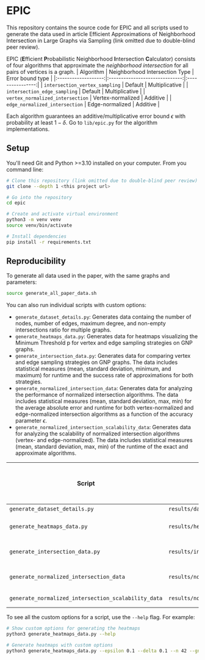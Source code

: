 
# EPIC

This repository contains the source code for EPIC and all scripts used to generate the data used in article Efficient Approximations of Neighborhood Intersection in Large Graphs via Sampling (link omitted due to double-blind peer review).

EPIC (**E**fficient **P**robabilistic Neighborhood **I**ntersection **C**alculator) consists of four algorithms that approximate the _neighborhood intersection_ for all pairs of vertices is a graph.
| Algorithm | Neighborhood Intersection Type | Error bound type |
|:-------------------:|:------------------------------:|:----------------:|
| `intersection_vertex_sampling` | Default | Multiplicative |
| `intersection_edge_sampling` | Default | Multiplicative |
| `vertex_normalized_intersection` | Vertex-normalized | Additive |
| `edge_normalized_intersection` | Edge-normalized | Additive |

Each algorithm guarantees an additive/multiplicative error bound $\epsilon$ with probability at least $1 - \delta$. Go to `lib/epic.py` for the algorithm implementations.

## Setup

You'll need Git and Python >=3.10 installed on your computer. From you command line:

```bash
# Clone this repository (link omitted due to double-blind peer review)
git clone --depth 1 <this project url>

# Go into the repository
cd epic

# Create and activate virtual environment
python3 -m venv venv
source venv/bin/activate

# Install dependencies
pip install -r requirements.txt
```

## Reproducibility

To generate all data used in the paper, with the same graphs and parameters:

```bash
source generate_all_paper_data.sh
```

You can also run individual scripts with custom options:

- `generate_dataset_details.py`: Generates data containg the number of nodes, number of edges, maximum degree, and non-empty intersections ratio for multiple graphs.
- `generate_heatmaps_data.py`: Generates data for heatmaps visualizing the Minimum Threshold p for vertex and edge sampling strategies on GNP graphs.
- `generate_intersection_data.py`: Generates data for comparing vertex and edge sampling strategies on GNP graphs.  The data includes statistical measures (mean, standard deviation, minimum, and maximum) for runtime and the success rate of approximations for both strategies.
- `generate_normalized_intersection_data`: Generates data for analyzing the performance of normalized intersection algorithms. The data includes statistical measures (mean, standard deviation, max, min) for the average absolute error and runtime for both vertex-normalized and edge-normalized intersection algorithms as a function of the accuracy parameter $\epsilon$.
- `generate_normalized_intersection_scalability_data`: Generates data for analyzing the scalability of normalized intersection algorithms (vertex- and edge-normalized). The data includes statistical measures (mean, standard deviation, max, min) of the runtime of the exact and approximate algorithms.

| Script                                              | Output                                                   | Where it is used in the paper |
|-----------------------------------------------------|----------------------------------------------------------|-------------------------------|
| `generate_dataset_details.py`                       | `results/dataset_details.csv`                            | Table 3                       |
| `generate_heatmaps_data.py`                         | `results/heat_map_*.csv`                                 | Figures 6 and 7               |
| `generate_intersection_data.py`                     | `results/intersection_data_*.csv`                        | Tables 1 and 2                |
| `generate_normalized_intersection_data`             | `results/normalized_intersection_data_*.csv`             | Figures 2, 3 and 4            |
| `generate_normalized_intersection_scalability_data` | `results/normalized_intersection_scalability_data_*.csv` | Figure 5                      |

To see all the custom options for a script, use the `--help` flag. For example:
```bash
# Show custom options for generating the heatmaps
python3 generate_heatmaps_data.py --help

# Generate heatmaps with custom options
python3 generate_heatmaps_data.py --epsilon 0.1 --delta 0.1 --n 42 --gnp_ns 500 1000 1500 2000 4000 --gnp_ps 0.1 0.2 0.3 0.4 0.5 0.7 0.9
```
